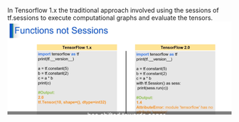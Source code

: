 In Tensorflow 1.x the traditional approach involved using the sessions of tf.sessions to execute computational graphs and evaluate the tensors.
![img.png](images/img.png)

